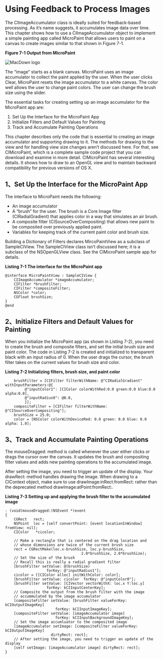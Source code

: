 # Using Feedback to Process Images

The CIImageAccumulator class is ideally suited for feedback-based processing. As it’s name suggests, it accumulates image data over time. This chapter shows how to use a CIImageAccumulator object to implement a simple painting app called MicroPaint that allows users to paint on a canvas to create images similar to that shown in Figure 7-1.

**Figure 7-1  Output from MicroPaint**

![MacDown logo](https://developer.apple.com/library/prerelease/content/documentation/GraphicsImaging/Conceptual/CoreImaging/art/micropaint_example_2x.png)


The “image” starts as a blank canvas. MicroPaint uses an image accumulator to collect the paint applied by the user. When the user clicks Clear, MicroPaint resets the image accumulator to a white canvas. The color well allows the user to change paint colors. The user can change the brush size using the slider.

The essential tasks for creating setting up an image accumulator for the MicroPaint app are:

1. Set Up the Interface for the MicroPaint App
2. Initialize Filters and Default Values for Painting
3. Track and Accumulate Painting Operations

This chapter describes only the code that is essential to creating an image accumulator and supporting drawing to it. The methods for drawing to the view and for handling view size changes aren’t discussed here. For that, see CIMicroPaint, which is a complete sample code project that you can download and examine in more detail. CIMicroPaint has several interesting details. It shows how to draw to an OpenGL view and to maintain backward compatibility for previous versions of OS X.

## 1、Set Up the Interface for the MicroPaint App

The interface to MicroPaint needs the following:

* An image accumulator
* A “brush” for the user. The brush is a Core Image filter (CIRadialGradient) that applies color in a way that simulates an air brush.
* A composite filter (CISourceOverCompositing) that allows new paint to be composited over previously applied paint.
* Variables for keeping track of the current paint color and brush size.

Building a Dictionary of Filters declares MircoPaintView as a subclass of SampleCIView. The SampleCIView class isn’t discussed here; it is a subclass of the NSOpenGLView class. See the CIMicroPaint sample app for details.

**Listing 7-1  The interface for the MicroPaint app**

```
@interface MicroPaintView : SampleCIView {
    CIImageAccumulator *imageAccumulator;
    CIFilter *brushFilter;
    CIFilter *compositeFilter;
    NSColor *color;
    CGFloat brushSize;
}
@end
```


## 2、Initialize Filters and Default Values for Painting

When you initialize the MicroPaint app (as shown in Listing 7-2), you need to create the brush and composite filters, and set the initial brush size and paint color. The code in Listing 7-2 is created and initialized to transparent black with an input radius of 0. When the user drags the cursor, the brush filter takes on the current values for brush size and color.

**Listing 7-2  Initializing filters, brush size, and paint color**

```
    brushFilter = [CIFilter filterWithName: @"CIRadialGradient" withInputParameters:@{
         @"inputColor1": [CIColor colorWithRed:0.0 green:0.0 blue:0.0 alpha:0.0],
         @"inputRadius0": @0.0,
         }];
    compositeFilter = [CIFilter filterWithName: @"CISourceOverCompositing"];
    brushSize = 25.0;
    color = [NSColor colorWithDeviceRed: 0.0 green: 0.0 blue: 0.0 alpha: 1.0];
```

## 3、Track and Accumulate Painting Operations

The mouseDragged: method is called whenever the user either clicks or drags the cursor over the canvas. It updates the brush and compositing filter values and adds new painting operations to the accumulated image.

After setting the image, you need to trigger an update of the display. Your drawRect: method handles drawing the image. When drawing to a CIContext object, make sure to use drawImage:inRect:fromRect: rather than the deprecated method drawImage:atPoint:fromRect:.

**Listing 7-3  Setting up and applying the brush filter to the accumulated image**

```
- (void)mouseDragged:(NSEvent *)event
{
    CGRect   rect;
    NSPoint  loc = [self convertPoint: [event locationInWindow] fromView: nil];
    CIColor   *cicolor;
 
    // Make a rectangle that is centered on the drag location and
    // whose dimensions are twice of the current brush size
    rect = CGRectMake(loc.x-brushSize, loc.y-brushSize,
                                   2.0*brushSize, 2.0*brushSize);
    // Set the size of the brush
    // Recall this is really a radial gradient filter
    [brushFilter setValue: @(brushSize)
                   forKey: @"inputRadius1"];
    cicolor = [[CIColor alloc] initWithColor: color];
    [brushFilter setValue: cicolor  forKey: @"inputColor0"];
    [brushFilter setValue: [CIVector vectorWithX: loc.x Y:loc.y]
                   forKey: kCIInputCenterKey];
    // Composite the output from the brush filter with the image
    // accummulated by the image accumulator
    [compositeFilter setValue: [brushFilter valueForKey: kCIOutputImageKey]
                       forKey: kCIInputImageKey];
    [compositeFilter setValue: [imageAccumulator image]
                       forKey: kCIInputBackgroundImageKey];
    // Set the image accumluator to the composited image
    [imageAccumulator setImage: [compositeFilter valueForKey: kCIOutputImageKey]
                     dirtyRect: rect];
    // After setting the image, you need to trigger an update of the display
    [self setImage: [imageAccumulator image] dirtyRect: rect];
}
```

